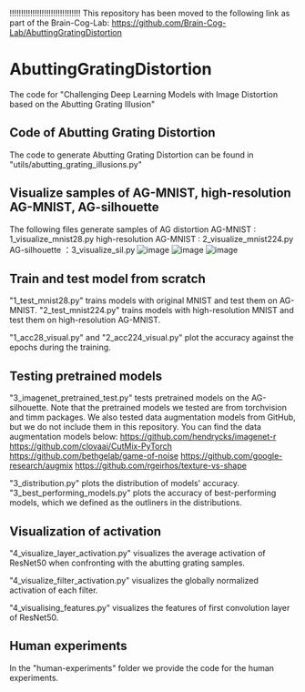 !!!!!!!!!!!!!!!!!!!!!!!!!!!!!!!
This repository has been moved to the following link as part of the Brain-Cog-Lab:
https://github.com/Brain-Cog-Lab/AbuttingGratingDistortion


# AbuttingGratingDistortion
The code for "Challenging Deep Learning Models with Image Distortion based on the Abutting Grating Illusion"

## Code of Abutting Grating Distortion
The code to generate Abutting Grating Distortion can be found in "utils/abutting_grating_illusions.py"

## Visualize samples of AG-MNIST, high-resolution AG-MNIST, AG-silhouette
The following files generate samples of AG distortion
AG-MNIST : 1_visualize_mnist28.py
high-resolution AG-MNIST : 2_visualize_mnist224.py
AG-silhouette ：3_visualize_sil.py
![image](https://user-images.githubusercontent.com/48897111/205000986-b5b2f85c-8720-4731-b637-f427faaebe9b.png)
![image](https://user-images.githubusercontent.com/48897111/205001093-6151814b-d4b1-4eec-9dc7-b989340ad076.png)
![image](https://user-images.githubusercontent.com/48897111/205001212-892814cd-a668-4bc0-b9ec-982f022e8d6f.png)



## Train and test model from scratch
"1_test_mnist28.py" trains models with original MNIST and test them on AG-MNIST.
"2_test_mnist224.py" trains models with high-resolution MNIST and test them on high-resolution AG-MNIST.

"1_acc28_visual.py" and "2_acc224_visual.py" plot the accuracy against the epochs during the training.

## Testing pretrained models
"3_imagenet_pretrained_test.py" tests pretrained models on the AG-silhouette.
Note that the pretrained models we tested are from torchvision and timm packages.
We also tested data augmentation models from GitHub, but we do not include them in this repository.
You can find the data augmentation models below:
https://github.com/hendrycks/imagenet-r
https://github.com/clovaai/CutMix-PyTorch
https://github.com/bethgelab/game-of-noise
https://github.com/google-research/augmix
https://github.com/rgeirhos/texture-vs-shape

"3_distribution.py" plots the distribution of models' accuracy.
"3_best_performing_models.py" plots the accuracy of best-performing models, which we defined as the outliners in the distributions.

## Visualization of activation
"4_visualize_layer_activation.py" visualizes the average activation of ResNet50 when confronting with the abutting grating samples.

"4_visualize_filter_activation.py" visualizes the globally normalized activation of each filter.

"4_visualising_features.py" visualizes the features of first convolution layer of ResNet50.


## Human experiments
In the "human-experiments" folder we provide the code for the human experiments.
